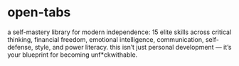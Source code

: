 # open-tabs
a self-mastery library for modern independence: 15 elite skills across critical thinking, financial freedom, emotional intelligence, communication, self-defense, style, and power literacy. this isn’t just personal development — it’s your blueprint for becoming unf*ckwithable.

